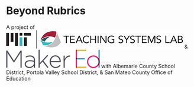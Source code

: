 # **Beyond Rubrics**

A project of
![Alt text](/docs/logo-TSL.jpg "MIT Teaching Systems Lab") & ![Alt text](/docs/logo-makered.png "Maker Ed")
with Albemarle County School District, Portola Valley School District, & San Mateo County Office of Education
